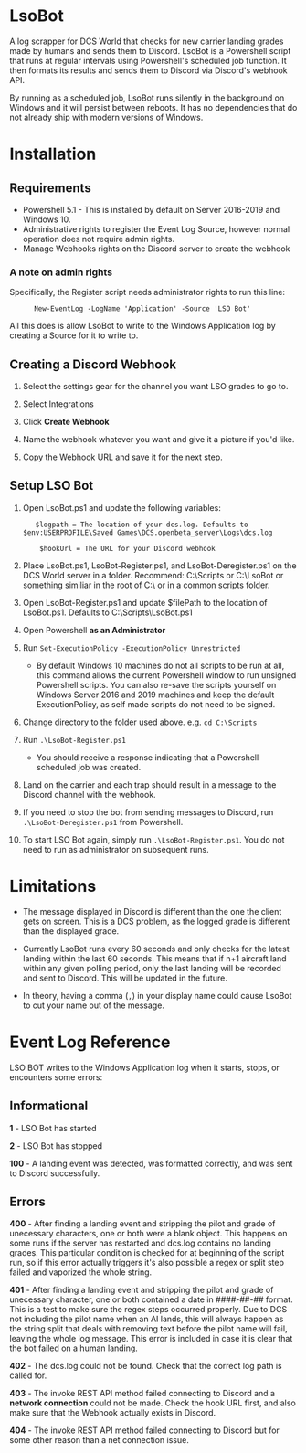 # LsoBot
A log scrapper for DCS World that checks for new carrier landing grades made by humans and sends them to Discord. LsoBot is a Powershell script that runs at regular intervals using Powershell's scheduled job function. It then formats its results and sends them to Discord via Discord's webhook API. 

By running as a scheduled job, LsoBot runs silently in the background on Windows and it will persist between reboots. It has no dependencies that do not already ship with modern versions of Windows. 

# Installation

## Requirements

* Powershell 5.1 - This is installed by default on Server 2016-2019 and Windows 10.
* Administrative rights to register the Event Log Source, however normal operation does not require admin rights.
* Manage Webhooks rights on the Discord server to create the webhook

### A note on admin rights

Specifically, the Register script needs administrator rights to run this line:

          New-EventLog -LogName 'Application' -Source 'LSO Bot'

All this does is allow LsoBot to write to the Windows Application log by creating a Source for it to write to. 


## Creating a Discord Webhook

1. Select the settings gear for the channel you want LSO grades to go to.

2. Select Integrations

4. Click **Create Webhook**

5. Name the webhook whatever you want and give it a picture if you'd like. 

6. Copy the Webhook URL and save it for the next step.


## Setup LSO Bot

1. Open LsoBot.ps1 and update the following variables:

          $logpath = The location of your dcs.log. Defaults to $env:USERPROFILE\Saved Games\DCS.openbeta_server\Logs\dcs.log
  
           $hookUrl = The URL for your Discord webhook

2. Place LsoBot.ps1, LsoBot-Register.ps1, and LsoBot-Deregister.ps1 on the DCS World server in a folder. Recommend: C:\Scripts or C:\LsoBot or something similiar in the root of C:\ or in a common scripts folder.

3. Open LsoBot-Register.ps1 and update $filePath to the location of LsoBot.ps1. Defaults to C:\Scripts\LsoBot.ps1

4. Open Powershell **as an Administrator**

5. Run `Set-ExecutionPolicy -ExecutionPolicy Unrestricted`

    * By default Windows 10 machines do not all scripts to be run at all, this command allows the current Powershell window to run unsigned Powershell scripts. You can also re-save the scripts yourself on Windows Server 2016 and 2019 machines and keep the default ExecutionPolicy, as self made scripts do not need to be signed.

5. Change directory to the folder used above. e.g. `cd C:\Scripts`

6. Run `.\LsoBot-Register.ps1` 

   * You should receive a response indicating that a Powershell scheduled job was created.

7. Land on the carrier and each trap should result in a message to the Discord channel with the webhook.

8. If you need to stop the bot from sending messages to Discord, run `.\LsoBot-Deregister.ps1` from Powershell. 

9. To start LSO Bot again, simply run `.\LsoBot-Register.ps1`. You do not need to run as administrator on subsequent runs. 

# Limitations

* The message displayed in Discord is different than the one the client gets on screen. This is a DCS problem, as the logged grade is different than the displayed grade.

* Currently LsoBot runs every 60 seconds and only checks for the latest landing within the last 60 seconds. This means that if n+1 aircraft land within any given polling period, only the last landing will be recorded and sent to Discord. This will be updated in the future.

* In theory, having a comma (`,`) in your display name could cause LsoBot to cut your name out of the message. 

# Event Log Reference
LSO BOT writes to the Windows Application log when it starts, stops, or encounters some errors:

## Informational

**1** - LSO Bot has started

**2** - LSO Bot has stopped

**100** - A landing event was detected, was formatted correctly, and was sent to Discord successfully.

## Errors
**400** - After finding a landing event and stripping the pilot and grade of unecessary characters, one or both were a blank object. This happens on some runs if the server has restarted and dcs.log contains no landing grades. This particular condition is checked for at beginning of the script run, so if this error actually triggers it's also possible a regex or split step failed and vaporized the whole string.

**401** - After finding a landing event and stripping the pilot and grade of unecessary character, one or both contained a date in ####-##-## format. This is a test to make sure the regex steps occurred properly. Due to DCS not including the pilot name when an AI lands, this will always happen as the string split that deals with removing text before the pilot name will fail, leaving the whole log message. This error is included in case it is clear that the bot failed on a human landing.

**402** - The dcs.log could not be found. Check that the correct log path is called for.

**403** - The invoke REST API method failed connecting to Discord and a **network connection** could not be made. Check the hook URL first, and also make sure that the Webhook actually exists in Discord.

**404** - The invoke REST API method failed connecting to Discord but for some other reason than a net connection issue.
